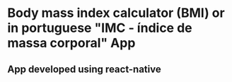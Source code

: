 # Body mass index calculator (BMI) or in portuguese "IMC - índice de massa corporal" App

## App developed using react-native
